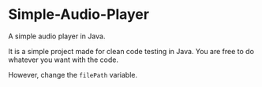 # Simple-Audio-Player
A simple audio player in Java.

It is a simple project made for clean code testing in Java. You are free to do whatever you want with the code.

However, change the ```filePath``` variable.
